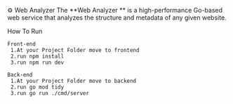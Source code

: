 ⚙️ Web Analyzer
The **Web Analyzer ** is a high-performance Go-based web service that analyzes the structure and metadata of any given website.  

How To Run 
~~~text
Front-end
 1.At your Project Folder move to frontend 
 2.run npm install
 3.run npm run dev

Back-end
 1.At your Project Folder move to backend 
 2.run go mod tidy
 3.run go run ./cmd/server

